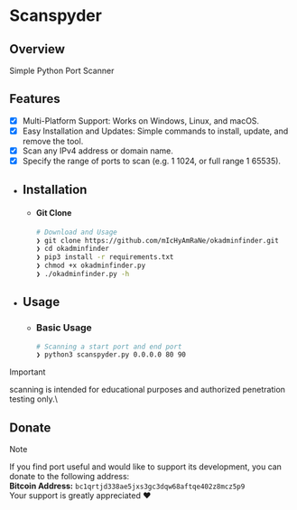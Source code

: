 # Scanspyder
## Overview

Simple Python Port Scanner

## Features
- [x] Multi-Platform Support: Works on Windows, Linux, and macOS.
- [x] Easy Installation and Updates: Simple commands to install, update, and remove the tool.
- [x] Scan any IPv4 address or domain name.
- [x] Specify the range of ports to scan (e.g. 1 1024, or full range 1 65535).

* ## Installation

  * #### Git Clone
    
    ```bash
    # Download and Usage
    ❯ git clone https://github.com/mIcHyAmRaNe/okadminfinder.git
    ❯ cd okadminfinder
    ❯ pip3 install -r requirements.txt
    ❯ chmod +x okadminfinder.py
    ❯ ./okadminfinder.py -h
    ```

* ## Usage

  * ### Basic Usage

    ```bash
    # Scanning a start port and end port
    ❯ python3 scanspyder.py 0.0.0.0 80 90
    ```
> [!IMPORTANT]
> scanning is intended for educational purposes and authorized penetration testing only.\


## Donate

> [!NOTE]
> If you find port useful and would like to support its development, you can donate to the following address:\
> **Bitcoin Address:** `bc1qrtjd338ae5jxs3gc3dqw68aftqe402z8mcz5p9` \
> Your support is greatly appreciated ♥️
